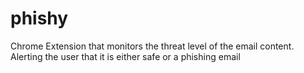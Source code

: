 # phishy
Chrome Extension that monitors the threat level of the email content. Alerting the user that it is either safe or a phishing email
